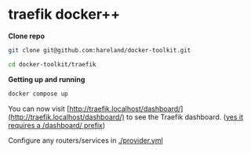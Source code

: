 # traefik docker++

**Clone repo**

```bash
git clone git@github.com:hareland/docker-toolkit.git

cd docker-toolkit/traefik
```

**Getting up and running**

```bash
docker compose up
```

You can now visit [http://traefik.localhost/dashboard/](http://traefik.localhost/dashboard/) to see the Traefik dashboard. ([yes it requires a /dashboard/ prefix](https://doc.traefik.io/traefik/operations/dashboard/))

Configure any routers/services in [./provider.yml](./provider.yml)
